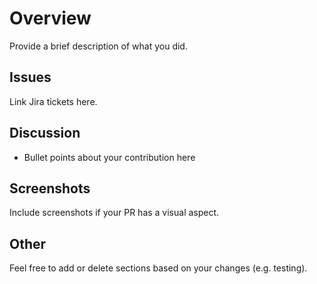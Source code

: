 # Overview

Provide a brief description of what you did.

## Issues

Link Jira tickets here.

## Discussion

- Bullet points about your contribution here

## Screenshots

Include screenshots if your PR has a visual aspect.

## Other

Feel free to add or delete sections based on your changes (e.g. testing).